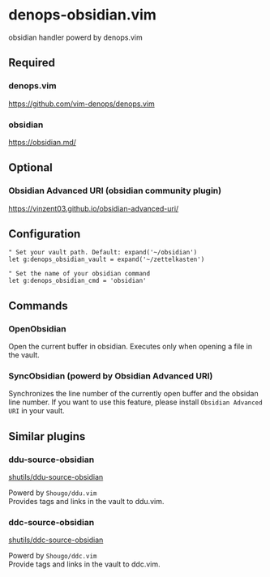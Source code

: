# denops-obsidian.vim

obsidian handler powerd by denops.vim

## Required

### denops.vim

https://github.com/vim-denops/denops.vim

### obsidian

https://obsidian.md/

## Optional

### Obsidian Advanced URI (obsidian community plugin)

https://vinzent03.github.io/obsidian-advanced-uri/

## Configuration

```vim
" Set your vault path. Default: expand('~/obsidian')
let g:denops_obsidian_vault = expand('~/zettelkasten')

" Set the name of your obsidian command
let g:denops_obsidian_cmd = 'obsidian'
```

## Commands

### OpenObsidian

Open the current buffer in obsidian.
Executes only when opening a file in the vault.

### SyncObsidian (powerd by Obsidian Advanced URI)

Synchronizes the line number of the currently open buffer and the obsidan line number.
If you want to use this feature, please install `Obsidian Advanced URI` in your vault.

## Similar plugins

### ddu-source-obsidian

[shutils/ddu-source-obsidian](https://github.com/shutils/ddu-source-obsidian)

Powerd by `Shougo/ddu.vim`  
Provides tags and links in the vault to ddu.vim.

### ddc-source-obsidian

[shutils/ddc-source-obsidian](https://github.com/shutils/ddc-source-obsidian)

Powerd by `Shougo/ddc.vim`  
Provide tags and links in the vault to ddc.vim.
